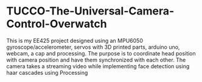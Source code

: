 # TUCCO-The-Universal-Camera-Control-Overwatch
This is my EE425 project designed using an MPU6050 gyroscope/accelerometer, servos with 3D printed parts, arduino uno, webcam, a cap and processing. The purpose is to coordinate head position with camera position and have them synchronized with each other. The camera takes a streaming video while implementing face detection using haar cascades using Processing
